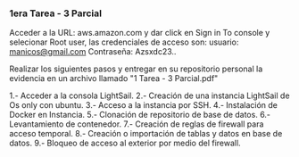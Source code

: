 
### 1era Tarea - 3 Parcial ###

Acceder a la URL: aws.amazon.com y dar click en Sign in To console y selecionar Root user, las credenciales de acceso son:
	usuario: manicos@gmail.com
	Contraseña: Azsxdc23..

Realizar los siguientes pasos y entregar en su repositorio personal la evidencia en un archivo llamado "1 Tarea - 3 Parcial.pdf"

1.- Acceder a la consola LightSail.
2.- Creación de una instancia LightSail de Os only con ubuntu.
3.- Acceso a la instancia por SSH.
4.- Instalación de Docker en Instancia.
5.- Clonación de repositorio de base de datos.
6.- Levantamiento de contenedor.
7.- Creación de reglas de firewall para acceso temporal.
8.- Creación o importación de tablas y datos en base de datos.
9.- Bloqueo de acceso al exterior por medio del firewall.